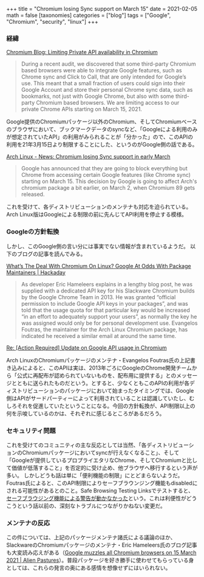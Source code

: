 +++
title = "Chromium losing Sync support on March 15"
date = 2021-02-05
math = false
[taxonomies]
categories = ["blog"]
tags = ["Google", "Chromium", "security", "linux"]
+++
### 経緯

[Chromium Blog: Limiting Private API availability in Chromium](https://blog.chromium.org/2021/01/limiting-private-api-availability-in.html)

> During a recent audit, we discovered that some third-party Chromium based browsers were able to integrate Google features, such as Chrome sync and Click to Call, that are only intended for Google’s use. This meant that a small fraction of users could sign into their Google Account and store their personal Chrome sync data, such as bookmarks, not just with Google Chrome, but also with some third-party Chromium based browsers. We are limiting access to our private Chrome APIs starting on March 15, 2021.

Google提供のChromiumパッケージ以外のChromium、そしてChromiumベースのブラウザにおいて、ブックマークデータのsyncなど、「Googleによる利用のみが想定されていたAPI」の利用がみられることが「分かった」ので、このAPIの利用を21年3月15日より制限することにした、というのがGoogle側の話である。

[Arch Linux - News: Chromium losing Sync support in early March](https://archlinux.org/news/chromium-losing-sync-support-in-early-march/)

> Google has announced that they are going to block everything but Chrome from accessing certain Google features (like Chrome sync) starting on March 15. This decision by Google is going to affect Arch's chromium package a bit earlier, on March 2, when Chromium 89 gets released.

これを受けて、各ディストリビューションのメンテナも対応を迫られている。Arch Linux版はGoogleによる制限の前に先んじてAPI利用を停止する模様。

### Googleの方針転換

しかし、このGoogle側の言い分には事実でない情報が含まれているようだ。
以下のブログの記事を読んでみる。

[What’s The Deal With Chromium On Linux? Google At Odds With Package Maintainers | Hackaday](https://hackaday.com/2021/01/26/whats-the-deal-with-chromium-on-linux-google-at-odds-with-package-maintainers/)

> As developer Eric Hameleers explains in a lengthy blog post, he was supplied with a dedicated API key for his Slackware Chromium builds by the Google Chrome Team in 2013. He was granted “official permission to include Google API keys in your packages”, and was told that the usage quota for that particular key would be increased “in an effort to adequately support your users”, as normally the key he was assigned would only be for personal development use. Evangelos Foutras, the maintainer for the Arch Linux Chromium package, has indicated he received a similar email at around the same time.

[Re: \[Action Required\] Update on Google API usage in Chromium](https://groups.google.com/a/chromium.org/g/chromium-packagers/c/SG6jnsP4pWM/m/Kr0KlsL8CQAJ?pli=1)

Arch LinuxのChromiumパッケージのメンテナ・Evangelos Foutras氏の上記書き込みによると、このAPIは実は、2013年ごろにGoogleのChrome開発チームから「公式に再配布が認められていないものを、配布用に提供する」とのメッセージとともに送られたものだという。とすると、少なくともこのAPIの利用が各ディストリビューションのパッケージにおいて始まったタイミングでは、Google側はAPIがサードパーティーによって利用されていることは認識していたし、むしろそれを促進していたということになる。今回の方針転換が、API制限以上の何を示唆しているのかは、それぞれに感じるところがあるだろう。

### セキュリティ問題

これを受けてのコミュニティの主な反応としては当然、「各ディストリビューションのChromiumパッケージにおいてsyncが行えなくなること」、そして「Googleが提供しているプロプライエタリなChrome、そしてChromiumと比して価値が低落すること」を否定的に受け止め、他ブラウザへ移行するという声が多い。
しかしどうも話は単に「便利機能の制限」にとどまらないようだ。Foutras氏によると、このAPI制限によりセーフブラウンジング機能もdisabledにされる可能性があるとのこと。Safe Browsing Testing Linksでテストすると、[セーフブラウジング機能による警告が動かなかった](https://groups.google.com/a/chromium.org/g/chromium-packagers/c/SG6jnsP4pWM/m/OOxl9wKLAAAJ)という。これは利便性がどうこうという話以前の、深刻なトラブルにつながりかねない変更だ。

### メンテナの反応

この件については、上記のパッケージメンテナ諸氏による議論のほか、SlackwareのChromiumパッケージのメンテナ・Eric Hameleers氏のブログ記事も大変読み応えがある（[Google muzzles all Chromium browsers on 15 March 2021 | Alien Pastures](https://alien.slackbook.org/blog/google-muzzles-all-chromium-browsers-on-15-march-2021/)）。普段パッケージを好き勝手に使わせてもらっている身としては、これらの発言の奥にある感情を想像せずにはいられない。